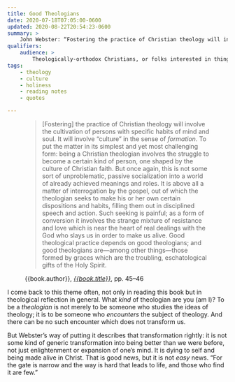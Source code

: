 ```yaml
---
title: Good Theologians
date: 2020-07-18T07:05:00-0600
updated: 2020-08-22T20:54:23-0600
summary: >
    John Webster: “Fostering the practice of Christian theology will involve the cultivation of persons with specific habits of mind and soul.…”
qualifiers:
    audience: >
        Theologically-orthodox Christians, or folks interested in things that theologically-orthodox Christians think.
tags:
    - theology
    - culture
    - holiness
    - reading notes
    - quotes

---
```


<figure class='quotation'>

> \[Fostering] the practice of Christian theology will involve the cultivation of persons with specific habits of mind and soul. It will involve “culture” in the sense of *formation*. To put the matter in its simplest and yet most challenging form: being a Christian theologian involves the struggle to become a certain kind of person, one shaped by the culture of Christian faith. But once again, this is not some sort of unproblematic, passive socialization into a world of already achieved meanings and roles. It is above all a matter of interrogation by the gospel, out of which the theologian seeks to make his or her own certain dispositions and habits, filling them out in disciplined speech and action. Such seeking is painful; as a form of conversion it involves the strange mixture of resistance and love which is near the heart of real dealings with the God who slays us in order to make us alive. Good theological practice depends on good theologians; and good theologians are—among other things—those formed by graces which are the troubling, eschatological gifts of the Holy Spirit.

<figcaption>{{book.author}}, <a href='{{book.link}}'><cite>{{book.title}}</cite></a>, pp. 45–46</figcaption>

</figure>

I come back to this theme often, not only in reading this book but in theological reflection in general. What *kind* of theologian are you (am I)? To be a *theologian* is not merely to be someone who studies the ideas of theology; it is to be someone who *encounters* the subject of theology. And there can be no such encounter which does not transform us.

But Webster’s way of putting it describes that transformation rightly: it is not some kind of generic transformation into being better than we were before, not just enlightenment or expansion of one’s mind. It is dying to self and being made alive in Christ. That is good news, but it is not *easy* news. “For the gate is narrow and the way is hard that leads to life, and those who find it are few.”
